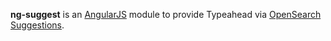 **ng-suggest** is an [AngularJS](http://angularjs.org/) module to provide Typeahead via 
[OpenSearch Suggestions](http://www.opensearch.org/Specifications/OpenSearch/Extensions/Suggestions/1.0).

